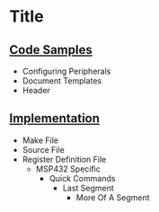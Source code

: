 # Title   
## [Code Samples](https://github.com/richanynguon/PathToHokage/blob/master/Embedded_System/test/src/Code_Samples.md)   
- Configuring Peripherals   
- Document Templates   
- Header   
## [Implementation](https://github.com/richanynguon/PathToHokage/blob/master/Embedded_System/test/src/Implementation.md)   
- Make File   
- Source File   
- Register Definition File   
    - MSP432 Specific   
        - Quick Commands   
            - Last Segment   
                - More Of A Segment   
